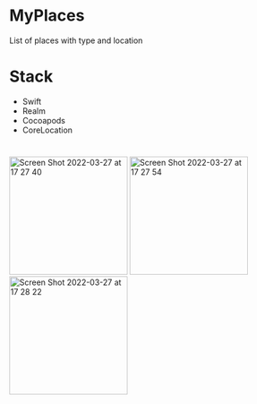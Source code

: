 # MyPlaces
List of places with type and location

# Stack
- Swift
- Realm
- Cocoapods
- CoreLocation

#
<img width="211" alt="Screen Shot 2022-03-27 at 17 27 40" src="https://user-images.githubusercontent.com/96972423/160281394-05897665-88f7-4e40-bb59-d06ade484fbc.png">   <img width="211" alt="Screen Shot 2022-03-27 at 17 27 54" src="https://user-images.githubusercontent.com/96972423/160281397-f71adb61-2a19-4215-ac74-e0c9fc83ac32.png">    <img width="211" alt="Screen Shot 2022-03-27 at 17 28 22" src="https://user-images.githubusercontent.com/96972423/160281402-7cf98f23-1d2a-4b9b-bdf0-ecb0d513e7d7.png">
